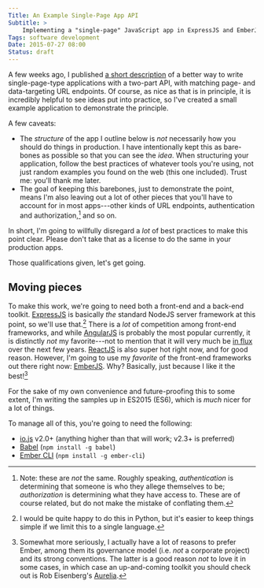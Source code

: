 ```yaml
---
Title: An Example Single-Page App API
Subtitle: >
    Implementing a "single-page" JavaScript app in ExpressJS and EmberJS.
Tags: software development
Date: 2015-07-27 08:00
Status: draft
---
```


A few weeks ago, I published [a short description][SPAs] of a better way to
write single-page-type applications with a two-part API, with matching page- and
data-targeting URL endpoints. Of course, as nice as that is in principle, it is
incredibly helpful to see ideas put into practice, so I've created a small
example application to demonstrate the principle.

[SPAs]: http://www.chriskrycho.com/2015/how-to-build-a-single-page-app-api-right.html

A few caveats:

  - The *structure* of the app I outline below is *not* necessarily how you should do things in production. I have intentionally kept this as bare-bones as possible so that you can see the *idea*. When structuring your application, follow the best practices of whatever tools you're using, not just random examples you found on the web (this one included). Trust me: you'll thank me later.
  - The goal of keeping this barebones, just to demonstrate the point, means I'm also leaving out a lot of other pieces that you'll have to account for in most apps---other kinds of URL endpoints, authentication and authorization,[^auth] and so on.

In short, I'm going to willfully disregard a *lot* of best practices to make
this point clear. Please don't take that as a license to do the same in your
production apps.

Those qualifications given, let's get going.

## Moving pieces

To make this work, we're going to need both a front-end and a back-end toolkit.
[ExpressJS] is basically *the* standard NodeJS server framework at this point,
so we'll use that.[^python] There is a *lot* of competition among front-end
frameworks, and while [AngularJS] is probably the most popular currently, it is
distinctly *not* my favorite---not to mention that it will very much be [in
flux] over the next few years. [ReactJS] is also super hot right now, and for
good reason. However, I'm going to use my *favorite* of the front-end frameworks
out there right now: [EmberJS]. Why? Basically, just because I like it the
best![^ember]

[ExpressJS]: http://expressjs.com
[AngularJS]: https://angularjs.org
[in flux]: https://angular.io "Angular 2.0"
[ReactJS]: http://facebook.github.io/react/
[EmberJS]: http://emberjs.com

For the sake of my own convenience and future-proofing this to some extent, I'm
writing the samples up in ES2015 (ES6), which is *much* nicer for a lot of
things.

To manage all of this, you're going to need the following:

  - [io.js] v2.0+ (anything higher than that will work; v2.3+ is preferred)
  - [Babel] (`npm install -g babel`)
  - [Ember CLI] (`npm install -g ember-cli`)

[io.js]: https://iojs.org
[Babel]: https://babeljs.io
[Ember CLI]: http://www.ember-cli.com

[^auth]: Note: these are *not* the same. Roughly speaking, *authentication* is
    determining that someone is who they allege themselves to be;
    *authorization* is determining what they have access to. These are of course
    related, but do not make the mistake of conflating them.

[^python]: I would be quite happy to do this in Python, but it's easier
    to keep things simple if we limit this to a single language.

[^ember]: Somewhat more seriously, I actually have a lot of reasons to prefer
    Ember, among them its governance model (i.e. *not* a corporate project) and
    its strong conventions. The latter is a good reason *not* to love it in some
    cases, in which case an up-and-coming toolkit you should check out is Rob
    Eisenberg's [Aurelia].

[Aurelia]: http://aurelia.io
